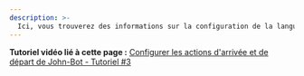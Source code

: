 ```yaml
---
description: >-
  Ici, vous trouverez des informations sur la configuration de la langue d'affichage de John-Bot.
---
```


**Tutoriel vidéo lié à cette page :** [Configurer les actions d'arrivée et de départ de John-Bot - Tutoriel #3](https://youtu.be/XjmHGtcgMwU)